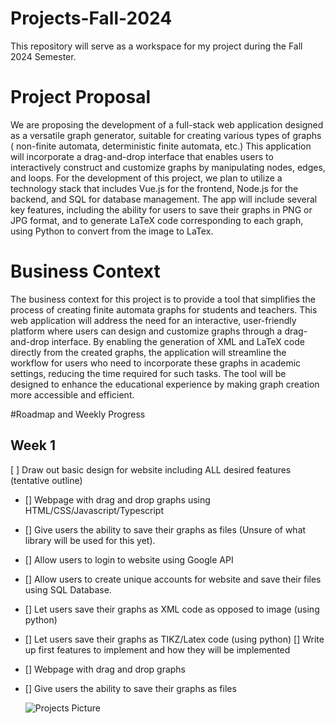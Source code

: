 # Projects-Fall-2024
This repository will serve as a workspace for my project during the Fall 2024 Semester.

# Project Proposal
We are proposing the development of a full-stack web application designed as a versatile
graph generator, suitable for creating various types of graphs ( non-finite automata, deterministic
finite automata, etc.) This application will incorporate a drag-and-drop interface that enables
users to interactively construct and customize graphs by manipulating nodes, edges, and loops.
For the development of this project, we plan to utilize a technology stack that includes Vue.js for
the frontend, Node.js for the backend, and SQL for database management. The app will include
several key features, including the ability for users to save their graphs in PNG or JPG format,
and to generate LaTeX code corresponding to each graph, using Python to convert from the
image to LaTex.

# Business Context
The business context for this project is to provide a tool that simplifies the process of creating finite automata graphs for students and teachers. This web application will address the need for an interactive, user-friendly platform where users can design and customize graphs through a drag-and-drop interface. By enabling the generation of XML and LaTeX code directly from the created graphs, the application will streamline the workflow for users who need to incorporate these graphs in academic settings, reducing the time required for such tasks. The tool will be designed to enhance the educational experience by making graph creation more accessible and efficient.

#Roadmap and Weekly Progress

## Week 1
[ ] Draw out basic design for website including ALL desired features (tentative outline)
  - [] Webpage with drag and drop graphs using HTML/CSS/Javascript/Typescript
  - [] Give users the ability to save their graphs as files (Unsure of what library will be used for this yet).
  - [] Allow users to login to website using Google API
  - [] Allow users to create unique accounts for website and save their files using SQL Database.
  - [] Let users save their graphs as XML code as opposed to image (using python)
  - [] Let users save their graphs as TIKZ/Latex code (using python)
[] Write up first features to implement and how they will be implemented
 - [] Webpage with drag and drop graphs
 - [] Give users the ability to save their graphs as files

   ![Projects Picture](https://github.com/user-attachments/assets/ccc29a96-9f2a-4e6e-8868-982152124248)
